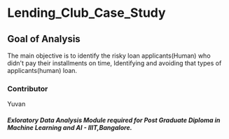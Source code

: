# Lending_Club_Case_Study

## Goal of Analysis

The main objective is to identify the risky loan applicants(Human) who didn't pay their installments on time,
Identifying and avoiding that types of applicants(human) loan.

### Contributor

Yuvan 




##### Exloratory Data Analysis Module required for Post Graduate Diploma in Machine Learning and AI - IIIT,Bangalore.

